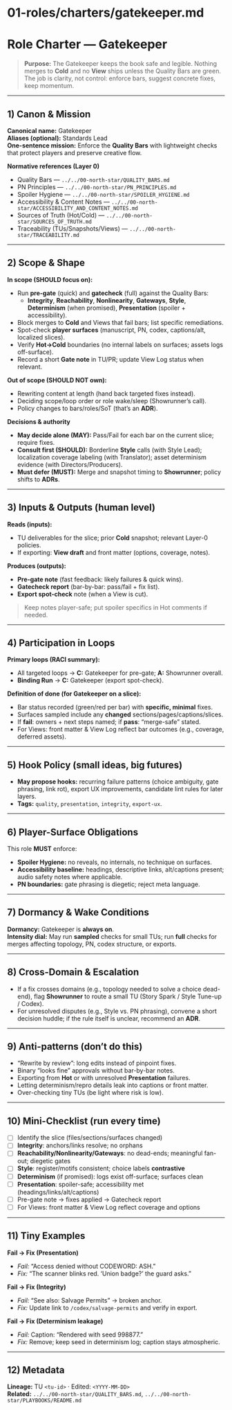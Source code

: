 # 01-roles/charters/gatekeeper.md

# Role Charter — Gatekeeper

> **Purpose:** The Gatekeeper keeps the book safe and legible. Nothing merges to **Cold** and no **View** ships unless the Quality Bars are green. The job is clarity, not control: enforce bars, suggest concrete fixes, keep momentum.

---

## 1) Canon & Mission

**Canonical name:** Gatekeeper  
**Aliases (optional):** Standards Lead  
**One-sentence mission:** Enforce the **Quality Bars** with lightweight checks that protect players and preserve creative flow.

**Normative references (Layer 0)**

- Quality Bars — `../../00-north-star/QUALITY_BARS.md`
- PN Principles — `../../00-north-star/PN_PRINCIPLES.md`
- Spoiler Hygiene — `../../00-north-star/SPOILER_HYGIENE.md`
- Accessibility & Content Notes — `../../00-north-star/ACCESSIBILITY_AND_CONTENT_NOTES.md`
- Sources of Truth (Hot/Cold) — `../../00-north-star/SOURCES_OF_TRUTH.md`
- Traceability (TUs/Snapshots/Views) — `../../00-north-star/TRACEABILITY.md`

---

## 2) Scope & Shape

**In scope (SHOULD focus on):**

- Run **pre-gate** (quick) and **gatecheck** (full) against the Quality Bars:
  - **Integrity**, **Reachability**, **Nonlinearity**, **Gateways**, **Style**, **Determinism** (when promised), **Presentation** (spoiler + accessibility).
- Block merges to **Cold** and Views that fail bars; list specific remediations.
- Spot-check **player surfaces** (manuscript, PN, codex, captions/alt, localized slices).
- Verify **Hot→Cold** boundaries (no internal labels on surfaces; assets logs off-surface).
- Record a short **Gate note** in TU/PR; update View Log status when relevant.

**Out of scope (SHOULD NOT own):**

- Rewriting content at length (hand back targeted fixes instead).
- Deciding scope/loop order or role wake/sleep (Showrunner’s call).
- Policy changes to bars/roles/SoT (that’s an **ADR**).

**Decisions & authority**

- **May decide alone (MAY):** Pass/Fail for each bar on the current slice; require fixes.
- **Consult first (SHOULD):** Borderline **Style** calls (with Style Lead); localization coverage labeling (with Translator); asset determinism evidence (with Directors/Producers).
- **Must defer (MUST):** Merge and snapshot timing to **Showrunner**; policy shifts to **ADRs**.

---

## 3) Inputs & Outputs (human level)

**Reads (inputs):**

- TU deliverables for the slice; prior **Cold** snapshot; relevant Layer-0 policies.
- If exporting: **View draft** and front matter (options, coverage, notes).

**Produces (outputs):**

- **Pre-gate note** (fast feedback: likely failures & quick wins).
- **Gatecheck report** (bar-by-bar: pass/fail + fix list).
- **Export spot-check** note (when a View is cut).

> Keep notes player-safe; put spoiler specifics in Hot comments if needed.

---

## 4) Participation in Loops

**Primary loops (RACI summary):**

- All targeted loops → **C:** Gatekeeper for pre-gate; **A:** Showrunner overall.
- **Binding Run** → **C:** Gatekeeper (export spot-check).

**Definition of done (for Gatekeeper on a slice):**

- Bar status recorded (green/red per bar) with **specific, minimal** fixes.
- Surfaces sampled include any **changed** sections/pages/captions/slices.
- If **fail**: owners + next steps named; if **pass**: “merge-safe” stated.
- For Views: front matter & View Log reflect bar outcomes (e.g., coverage, deferred assets).

---

## 5) Hook Policy (small ideas, big futures)

- **May propose hooks:** recurring failure patterns (choice ambiguity, gate phrasing, link rot), export UX improvements, candidate lint rules for later layers.
- **Tags:** `quality`, `presentation`, `integrity`, `export-ux`.

---

## 6) Player-Surface Obligations

This role **MUST** enforce:

- **Spoiler Hygiene:** no reveals, no internals, no technique on surfaces.
- **Accessibility baseline:** headings, descriptive links, alt/captions present; audio safety notes where applicable.
- **PN boundaries:** gate phrasing is diegetic; reject meta language.

---

## 7) Dormancy & Wake Conditions

**Dormancy:** Gatekeeper is **always on**.  
**Intensity dial:** May run **sampled** checks for small TUs; run **full** checks for merges affecting topology, PN, codex structure, or exports.

---

## 8) Cross-Domain & Escalation

- If a fix crosses domains (e.g., topology needed to solve a choice dead-end), flag **Showrunner** to route a small TU (Story Spark / Style Tune-up / Codex).
- For unresolved disputes (e.g., Style vs. PN phrasing), convene a short decision huddle; if the rule itself is unclear, recommend an **ADR**.

---

## 9) Anti-patterns (don’t do this)

- “Rewrite by review”: long edits instead of pinpoint fixes.
- Binary “looks fine” approvals without bar-by-bar notes.
- Exporting from **Hot** or with unresolved **Presentation** failures.
- Letting determinism/repro details leak into captions or front matter.
- Over-checking tiny TUs (be light where risk is low).

---

## 10) Mini-Checklist (run every time)

- [ ] Identify the slice (files/sections/surfaces changed)
- [ ] **Integrity**: anchors/links resolve; no orphans
- [ ] **Reachability/Nonlinearity/Gateways**: no dead-ends; meaningful fan-out; diegetic gates
- [ ] **Style**: register/motifs consistent; choice labels **contrastive**
- [ ] **Determinism** (if promised): logs exist off-surface; surfaces clean
- [ ] **Presentation**: spoiler-safe; accessibility met (headings/links/alt/captions)
- [ ] Pre-gate note → fixes applied → Gatecheck report
- [ ] For Views: front matter & View Log reflect coverage and options

---

## 11) Tiny Examples

**Fail → Fix (Presentation)**

- _Fail:_ “Access denied without CODEWORD: ASH.”
- _Fix:_ “The scanner blinks red. ‘Union badge?’ the guard asks.”

**Fail → Fix (Integrity)**

- _Fail:_ “See also: Salvage Permits” → broken anchor.
- _Fix:_ Update link to `/codex/salvage-permits` and verify in export.

**Fail → Fix (Determinism leakage)**

- _Fail:_ Caption: “Rendered with seed 998877.”
- _Fix:_ Remove; keep seed in determinism log; caption stays atmospheric.

---

## 12) Metadata

**Lineage:** TU `<tu-id>` · Edited: `<YYYY-MM-DD>`  
**Related:** `../../00-north-star/QUALITY_BARS.md`, `../../00-north-star/PLAYBOOKS/README.md`
